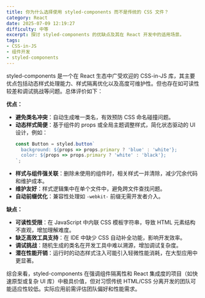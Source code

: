 ```yaml
---
title: 你为什么选择使用 styled-components 而不是传统的 CSS 文件？
category: React
date: 2025-07-09 12:19:27
difficulty: 中等
excerpt: 探讨 styled-components 的优缺点及其在 React 开发中的适用场景。
tags:
- CSS-in-JS
- 组件开发
- styled-components
---
```

styled-components 是一个在 React 生态中广受欢迎的 CSS-in-JS 库，其主要优点包括动态样式处理能力、样式隔离优化以及高度可维护性。但也存在如可读性较差和调试挑战等问题。总体评价如下：  

**优点：**  
- **避免类名冲突**：自动生成唯一类名，有效预防 CSS 命名碰撞问题。  
- **动态样式简便**：基于组件的 props 或全局主题调整样式，简化状态驱动的 UI 设计，例如：  
  ```jsx
  const Button = styled.button`
    background: ${props => props.primary ? 'blue' : 'white'};
    color: ${props => props.primary ? 'white' : 'black'};
  `;
  ```  
- **样式与组件强关联**：删除未使用的组件时，相关样式一并清除，减少冗余代码和维护成本。  
- **维护友好**：样式逻辑集中在单个文件中，避免跨文件查找问题。  
- **自动前缀优化**：兼容性处理如 `-webkit-` 前缀无需开发者介入。  

**缺点：**  
- **可读性受限**：在 JavaScript 中内联 CSS 模板字符串，导致 HTML 元素结构不直观，增加理解难度。  
- **缺乏高效工具支持**：在 IDE 中缺少 CSS 自动补全功能，影响开发效率。  
- **调试挑战**：随机生成的类名在开发工具中难以溯源，增加调试复杂度。  
- **潜在性能开销**：运行时的动态样式注入可能引入轻微性能消耗，在大型应用中更显著。  

综合来看，styled-components 在强调组件隔离性和 React 集成度的项目（如快速原型或复杂 UI 库）中极具价值，但对习惯传统 HTML/CSS 分离开发的团队可能适应性较低。实际应用前需评估团队偏好和性能需求。
